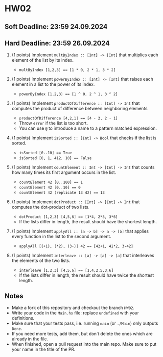 # HW02
## Soft Deadline: 23:59 24.09.2024
## Hard Deadline: 23:59 26.09.2024

1. (1 points) Implement `multByIndex :: [Int] -> [Int]` that multiplies each element of the list by its index. 
   * `multByIndex [1,2,3] == [1 * 0, 2 * 1, 3 * 2]`

2. (1 points) Implement `powerByIndex :: [Int] -> [Int]` that raises each element in a list to the power of its index.
   * `powerByIndex [1,2,3] == [1 ^ 0, 2 ^ 1, 3 ^ 2]` 

3. (1 points) Implement `productOfDifference :: [Int] -> Int` that computes the product of difference between neighboring elements 
   * `productOfDifference [4,2,1] == [4 - 2, 2 - 1]`
   * Throw `error` if the list is too short. 
   * You can use `@` to introduce a name to a pattern matched expression.  

4. (1 points) Implement `isSorted :: [Int] -> Bool` that checks if the list is sorted. 
   * `isSorted [0..10] == True`
   * `isSorted [0, 1, 412, 10] == False`

5. (1 points) Implement `countElement :: Int -> [Int] -> Int` that counts how many times its first argument occurs in the list. 
   * `countElement 42 [0..100] == 1` 
   * `countElement 42 [0..10] == 0` 
   * `countElement 42 (replicate 13 42) == 13`

6. (1 points) Implement `dotProduct :: [Int] -> [Int] -> Int` that computes the dot-product of two lists.
   * `dotProduct [1,2,3] [4,5,6] == [1*4, 2*5, 3*6]` 
   * If the lists differ in length, the result should have the shortest length. 

7. (1 points) Implement `applyAll :: [a -> b] -> a -> [b]` that applies every function in the list to the second argument. 
   * `applyAll [(+1), (*2), (3-)] 42 == [42+1, 42*2, 3-42]` 

8. (1 points) Implement `interleave :: [a] -> [a] -> [a]` that interleaves the elements of the two lists. 
   * `interleave [1,2,3] [4,5,6] == [1,4,2,5,3,6]` 
   * If the lists differ in length, the result should have twice the shortest length.

## Notes 

* Make a fork of this repository and checkout the branch `HW02`.
* Write your code in the `Main.hs` file: replace `undefined` with your definitions.
* Make sure that your tests pass, i.e. running `main` (or `./Main`) only outputs `Done`.
* If you need more tests, add them, but don't delete the ones which are already in the file. 
* When finished, open a pull request into the main repo. Make sure to put your name in the title of the PR.  